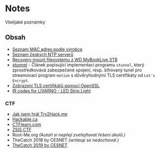 # Notes
Všelijaké poznámky

## Obsah
- [Seznam MAC adres podle výrobce](macvendors.txt)
- [Seznam českých NTP serverů](czech-ntp-list.md)
- [Recovery mount filesystemu z WD MyBookLive 3TB](wdmybookliverecovery.md)
- [stunnel](stunnel.md) - Článek popisující implementaci programu `stunnel`, který zprostředkovává zabezpečené spojení, resp. šifrovaný tunel pro streamovací program `motion` s důvěryhodnými TLS certifikáty od `Let's Encrypt`.
- [Zobrazení TLS certifikátů pomocí OpenSSL](certificate.md)
- [IR codes for LIVARNO - LED Strip Light](https://github.com/irplus-remote/irplus-codes.github.io/issues/462)

### CTF
- [Jak jsem hrál Try2Hack.me](try2hack.md)
- [Hackable.ca](hackable.md)
- [CTFlearn.com](ctflearn.md)
- [ZSIS CTF](zsis-ctf.md)
- Root-Me.org _(Autoři si nepřejí zveřejňovat řešení úkolů.)_
- TheCatch 2018 by CESNET _(writeup se nedochoval.)_
- [TheCatch 2019 by CESNET ](https://github.com/odolezal/TheCatch2019)
